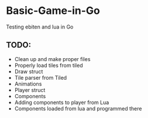# Basic-Game-in-Go
Testing ebiten and lua in Go
## TODO:
- Clean up and make proper files
- Properly load tiles from tiled
- Draw struct
- Tile parser from Tiled
- Animations
- Player struct
- Components
- Adding components to player from Lua
- Components loaded from lua and programmed there
